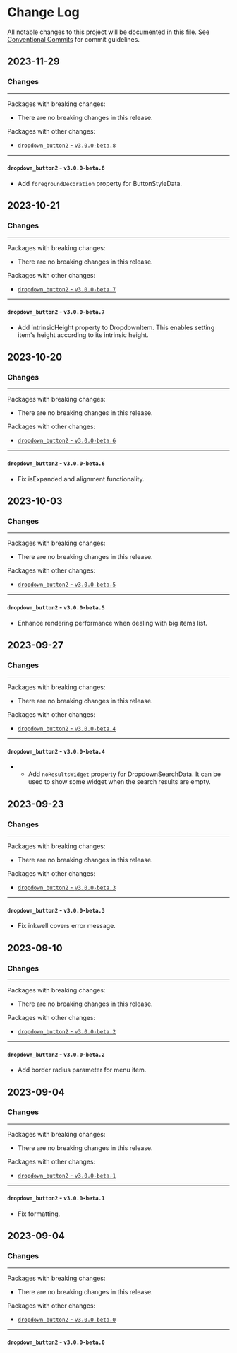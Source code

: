 # Change Log

All notable changes to this project will be documented in this file.
See [Conventional Commits](https://conventionalcommits.org) for commit guidelines.

## 2023-11-29

### Changes

---

Packages with breaking changes:

 - There are no breaking changes in this release.

Packages with other changes:

 - [`dropdown_button2` - `v3.0.0-beta.8`](#dropdown_button2---v300-beta8)

---

#### `dropdown_button2` - `v3.0.0-beta.8`

 - Add `foregroundDecoration` property for ButtonStyleData.


## 2023-10-21

### Changes

---

Packages with breaking changes:

 - There are no breaking changes in this release.

Packages with other changes:

 - [`dropdown_button2` - `v3.0.0-beta.7`](#dropdown_button2---v300-beta7)

---

#### `dropdown_button2` - `v3.0.0-beta.7`

 - Add intrinsicHeight property to DropdownItem. This enables setting item's height according to its intrinsic height.


## 2023-10-20

### Changes

---

Packages with breaking changes:

 - There are no breaking changes in this release.

Packages with other changes:

 - [`dropdown_button2` - `v3.0.0-beta.6`](#dropdown_button2---v300-beta6)

---

#### `dropdown_button2` - `v3.0.0-beta.6`

 - Fix isExpanded and alignment functionality.


## 2023-10-03

### Changes

---

Packages with breaking changes:

 - There are no breaking changes in this release.

Packages with other changes:

 - [`dropdown_button2` - `v3.0.0-beta.5`](#dropdown_button2---v300-beta5)

---

#### `dropdown_button2` - `v3.0.0-beta.5`

 - Enhance rendering performance when dealing with big items list.


## 2023-09-27

### Changes

---

Packages with breaking changes:

 - There are no breaking changes in this release.

Packages with other changes:

 - [`dropdown_button2` - `v3.0.0-beta.4`](#dropdown_button2---v300-beta4)

---

#### `dropdown_button2` - `v3.0.0-beta.4`

 - - Add `noResultsWidget` property for DropdownSearchData. It can be used to show some widget when the search results are empty.


## 2023-09-23

### Changes

---

Packages with breaking changes:

 - There are no breaking changes in this release.

Packages with other changes:

 - [`dropdown_button2` - `v3.0.0-beta.3`](#dropdown_button2---v300-beta3)

---

#### `dropdown_button2` - `v3.0.0-beta.3`

 - Fix inkwell covers error message.


## 2023-09-10

### Changes

---

Packages with breaking changes:

 - There are no breaking changes in this release.

Packages with other changes:

 - [`dropdown_button2` - `v3.0.0-beta.2`](#dropdown_button2---v300-beta2)

---

#### `dropdown_button2` - `v3.0.0-beta.2`

 - Add border radius parameter for menu item.


## 2023-09-04

### Changes

---

Packages with breaking changes:

 - There are no breaking changes in this release.

Packages with other changes:

 - [`dropdown_button2` - `v3.0.0-beta.1`](#dropdown_button2---v300-beta1)

---

#### `dropdown_button2` - `v3.0.0-beta.1`

 - Fix formatting.


## 2023-09-04

### Changes

---

Packages with breaking changes:

 - There are no breaking changes in this release.

Packages with other changes:

 - [`dropdown_button2` - `v3.0.0-beta.0`](#dropdown_button2---v300-beta0)

---

#### `dropdown_button2` - `v3.0.0-beta.0`

